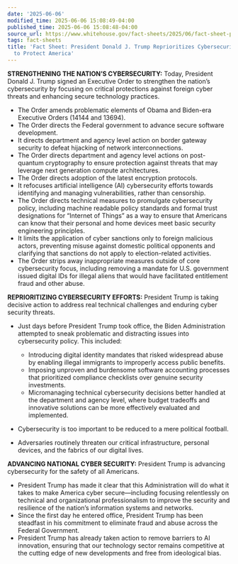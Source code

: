 ```yaml
---
date: '2025-06-06'
modified_time: 2025-06-06 15:08:49-04:00
published_time: 2025-06-06 15:08:48-04:00
source_url: https://www.whitehouse.gov/fact-sheets/2025/06/fact-sheet-president-donald-j-trump-reprioritizes-cybersecurity-efforts-to-protect-america/
tags: fact-sheets
title: 'Fact Sheet: President Donald J. Trump Reprioritizes Cybersecurity Efforts
  to Protect America'
---
```

 
**STRENGTHENING THE NATION’S CYBERSECURITY:** Today, President Donald J.
Trump signed an Executive Order to strengthen the nation’s cybersecurity
by focusing on critical protections against foreign cyber threats and
enhancing secure technology practices.

-   The Order amends problematic elements of Obama and Biden-era
    Executive Orders (14144 and 13694).
-   The Order directs the Federal government to advance secure software
    development.
-   It directs department and agency level action on border gateway
    security to defeat hijacking of network interconnections.
-   The Order directs department and agency level actions on
    post-quantum cryptography to ensure protection against threats that
    may leverage next generation compute architectures.
-   The Order directs adoption of the latest encryption protocols.
-   It refocuses artificial intelligence (AI) cybersecurity efforts
    towards identifying and managing vulnerabilities, rather than
    censorship.
-   The Order directs technical measures to promulgate cybersecurity
    policy, including machine readable policy standards and formal trust
    designations for “Internet of Things” as a way to ensure that
    Americans can know that their personal and home devices meet basic
    security engineering principles.
-   It limits the application of cyber sanctions only to foreign
    malicious actors, preventing misuse against domestic political
    opponents and clarifying that sanctions do not apply to
    election-related activities.
-   The Order strips away inappropriate measures outside of core
    cybersecurity focus, including removing a mandate for U.S.
    government issued digital IDs for illegal aliens that would have
    facilitated entitlement fraud and other abuse.

**REPRIORITIZING CYBERSECURITY EFFORTS:** President Trump is taking
decisive action to address real technical challenges and enduring cyber
security threats.

-   Just days before President Trump took office, the Biden
    Administration attempted to sneak problematic and distracting issues
    into cybersecurity policy. This included:
    -   Introducing digital identity mandates that risked widespread
        abuse by enabling illegal immigrants to improperly access public
        benefits.

    <!-- -->

    -   Imposing unproven and burdensome software accounting processes
        that prioritized compliance checklists over genuine security
        investments.

    <!-- -->

    -   Micromanaging technical cybersecurity decisions better handled
        at the department and agency level, where budget tradeoffs and
        innovative solutions can be more effectively evaluated and
        implemented.
-   Cybersecurity is too important to be reduced to a mere political
    football.
-   Adversaries routinely threaten our critical infrastructure, personal
    devices, and the fabrics of our digital lives.

**ADVANCING NATIONAL CYBER SECURITY:** President Trump is advancing
cybersecurity for the safety of all Americans.

-   President Trump has made it clear that this Administration will do
    what it takes to make America cyber secure—including focusing
    relentlessly on technical and organizational professionalism to
    improve the security and resilience of the nation’s information
    systems and networks.
-   Since the first day he entered office, President Trump has been
    steadfast in his commitment to eliminate fraud and abuse across the
    Federal Government.
-   President Trump has already taken action to remove barriers to AI
    innovation, ensuring that our technology sector remains competitive
    at the cutting edge of new developments and free from ideological
    bias.
